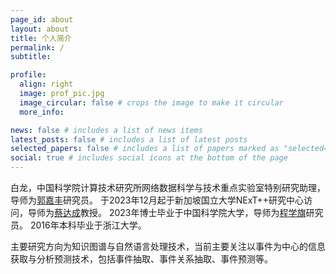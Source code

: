 ```yaml
---
page_id: about
layout: about
title: 个人简介
permalink: /
subtitle: 

profile:
  align: right
  image: prof_pic.jpg
  image_circular: false # crops the image to make it circular
  more_info: 

news: false # includes a list of news items
latest_posts: false # includes a list of latest posts
selected_papers: false # includes a list of papers marked as "selected={true}"
social: true # includes social icons at the bottom of the page
---
```


白龙，中国科学院计算技术研究所网络数据科学与技术重点实验室特别研究助理，导师为[郭嘉丰](https://bigdatalab.ac.cn/rcpy/bssds/202203/t20220308_20651.html)研究员。
于2023年12月起于新加坡国立大学NExT++研究中心访问，导师为[蔡达成](https://www.chuatatseng.com/)教授。
2023年博士毕业于中国科学院大学，导师为[程学旗](https://bigdatalab.ac.cn/yjdw/jcrc/202203/t20220308_20663.html)研究员。
2016年本科毕业于浙江大学。

主要研究方向为知识图谱与自然语言处理技术，当前主要关注以事件为中心的信息获取与分析预测技术，包括事件抽取、事件关系抽取、事件预测等。
